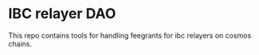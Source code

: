 # IBC relayer DAO

This repo contains tools for handling feegrants for ibc relayers on cosmos chains.